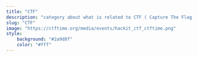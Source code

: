 ```yaml
---
title: "CTF"
description: "category about what is related to CTF ( Capture The Flag )"
slug: "CTF"
image: "https://ctftime.org/media/events/hackit_ctf_ctftime.png"
style:
    background: "#2a9d8f"
    color: "#fff"
---
```

